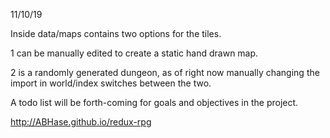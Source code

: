 11/10/19

Inside data/maps contains two options for the tiles.

1 can be manually edited to create a static hand drawn map.

2 is a randomly generated dungeon, as of right now manually changing the import in world/index switches between the two.

A todo list will be forth-coming for goals and objectives in the project.


http://ABHase.github.io/redux-rpg
